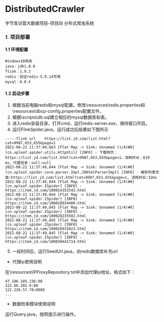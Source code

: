 # DistributedCrawler
字节青训营大数据项目-项目四 分布式爬虫系统

### 1. 项目部署

#### 1.1 环境配置

```
Windows10系统
java：jdk1.8.0
flink：1.9.3
redis：验证redis-5.0.14可用
mysql：8.0.X
```

#### 1.2 启动步骤

1. 根据当前电脑redis和mysql配置，修改\resources\redis.properties和\resources\dbcp-config.properties配置文件。
2. 根据\scripts\db.sql建立相应的mysql数据库和表。
3. 进入redis安装目录，打开cmd，运行redis-server.exe，保持窗口开启。
4. 运行FlinkSpider.java，运行成功后结果如下图所示

```
-----flink url    https://list.jd.com/list.html?cat=9987,653,655&page=1
2022-08-22 11:37:49,663 [Flat Map -> Sink: Unnamed (1/4)#0] [cn.xpleaf.spider.utils.HttpUtil] [INFO] - 下载网页：https://list.jd.com/list.html?cat=9987,653,655&page=1，消耗时长：619 ms，代理信息：null:null
2022-08-22 11:37:49,844 [Flat Map -> Sink: Unnamed (1/4)#0] [cn.xpleaf.spider.core.parser.Impl.JDHtmlParserImpl] [INFO] - 解析列表页面:https://list.jd.com/list.html?cat=9987,653,655&page=1, 消耗时长:32ms
2022-08-22 11:37:49,844 [Flat Map -> Sink: Unnamed (1/4)#0] [cn.xpleaf.spider.ISpider] [INFO] - https://item.jd.com/100014352543.html
2022-08-22 11:37:49,844 [Flat Map -> Sink: Unnamed (1/4)#0] [cn.xpleaf.spider.ISpider] [INFO] - https://item.jd.com/100016034400.html
2022-08-22 11:37:49,845 [Flat Map -> Sink: Unnamed (1/4)#0] [cn.xpleaf.spider.ISpider] [INFO] - https://item.jd.com/100028235502.html
2022-08-22 11:37:49,845 [Flat Map -> Sink: Unnamed (1/4)#0] [cn.xpleaf.spider.ISpider] [INFO] - https://item.jd.com/100016931023.html
2022-08-22 11:37:49,845 [Flat Map -> Sink: Unnamed (1/4)#0] [cn.xpleaf.spider.ISpider] [INFO] - https://item.jd.com/100030441714.html
```

5. 一段时间后，运行SeedUrl.java，向redis数据库补充url



- 代理ip使用说明

在\resources\IPProxyRepository.txt中添加代理ip地址，格式如下：

```
47.106.105.236:80
222.66.202.6:80
122.226.57.70:8888
...
```

- 数据检索模块使用说明

运行Query.java，按照提示进行操作。






